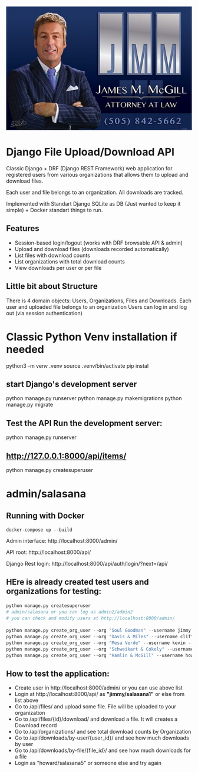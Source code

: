 ![JMM](/media/uploads/jmm.jpg "jMM")

# Django File Upload/Download API

Classic Django + DRF (Django REST Framework) web application for registered users from various organizations that allows them to upload and download files.

Each user and file belongs to an organization. All downloads are tracked.

Implemented with Standart Django SQLite as DB (Just wanted to keep it simple) + Docker standart things to run.

## Features

* Session-based login/logout (works with DRF browsable API & admin)
* Upload and download files (downloads recorded automatically)
* List files with download counts
* List organizations with total download counts
* View downloads per user or per file

## Little bit about Structure
There is 4 domain objects: Users, Organizations, Files and Downloads.
Each user and uploaded file belongs to an organization
Users can log in and log out (via session authentication)

# Classic Python Venv installation if needed
python3 -m venv .venv
source .venv/bin/activate
pip instal

## start Django's development server
python manage.py runserver
python manage.py makemigrations
python manage.py migrate

## Test the API Run the development server:
python manage.py runserver
## http://127.0.0.1:8000/api/items/

python manage.py createsuperuser
# admin/salasana


## Running with Docker

```docker
docker-compose up --build
```

Admin interface: http://localhost:8000/admin/

API root: http://localhost:8000/api/

Django Rest login: http://localhost:8000/api/auth/login/?next=/api/

## HEre is already created test users and organizations for testing:
```python
python manage.py createsuperuser
# admin/salasana or you can log as admin2/admin2
# you can check and modify users at http://localhost:8000/admin/

python manage.py create_org_user --org "Soul Goodman" --username jimmy --password salasana1
python manage.py create_org_user --org "Davis & Miles" --username cliff --password salasana2
python manage.py create_org_user --org "Mesa Verde" --username kevin --password salasana3
python manage.py create_org_user --org "Schweikart & Cokely" --username richard --password salasana4
python manage.py create_org_user --org "Hamlin & McGill" --username howard --password salasana5
```

## How to test the application:
* Create user in http://localhost:8000/admin/ or you can use above list
* Login at http://localhost:8000/api/ as <b>"jimmy/salasana1"</b> or else from list above
* Go to /api/files/ and upload some file. File will be uploaded to your organization
* Go to /api/files/{id}/download/ and download a file. It will creates a Download record
* Go to /api/organizations/ and see total download counts by Organization
* Go to /api/downloads/by-user/{user_id}/ and see how much downloads by user
* Go to /api/downloads/by-file/{file_id}/ and see how much downloads for a file
* Login as "howard/salasana5" or someone else and try again